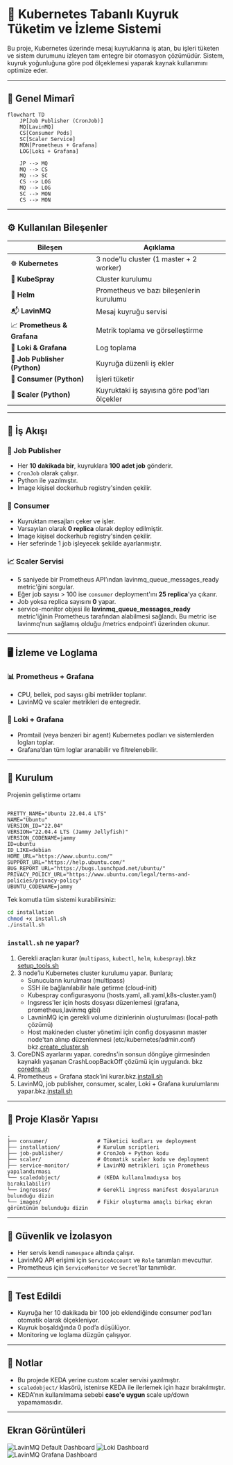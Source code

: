 # 🚀 Kubernetes Tabanlı Kuyruk Tüketim ve İzleme Sistemi

Bu proje, Kubernetes üzerinde mesaj kuyruklarına iş atan, bu işleri tüketen ve sistem durumunu izleyen tam entegre bir otomasyon çözümüdür. Sistem, kuyruk yoğunluğuna göre pod ölçeklemesi yaparak kaynak kullanımını optimize eder.

---

## 🧱 Genel Mimarî

```
flowchart TD
    JP[Job Publisher (CronJob)]
    MQ[LavinMQ]
    CS[Consumer Pods]
    SC[Scaler Service]
    MON[Prometheus + Grafana]
    LOG[Loki + Grafana]

    JP --> MQ
    MQ --> CS
    MQ --> SC
    CS --> LOG
    MQ --> LOG
    SC --> MON
    CS --> MON
```

---

## ⚙️ Kullanılan Bileşenler

| Bileşen | Açıklama |
|--------|----------|
| ☸️ **Kubernetes** | 3 node'lu cluster (1 master + 2 worker) |
| 🧰 **KubeSpray** | Cluster kurulumu |
| 🔧 **Helm** | Prometheus ve bazı bileşenlerin kurulumu |
| 📬 **LavinMQ** | Mesaj kuyruğu servisi |
| 📈 **Prometheus & Grafana** | Metrik toplama ve görselleştirme |
| 📄 **Loki & Grafana** | Log toplama |
| 🐍 **Job Publisher (Python)** | Kuyruğa düzenli iş ekler |
| 🐍 **Consumer (Python)** | İşleri tüketir |
| 🐍 **Scaler (Python)** | Kuyruktaki iş sayısına göre pod’ları ölçekler |

---

## 🔁 İş Akışı

### 🧨 Job Publisher

-  Her **10 dakikada bir**, kuyruklara **100 adet job** gönderir.
- `CronJob` olarak çalışır.
-  Python ile yazılmıştır.
-  Image kişisel dockerhub registry'sinden çekilir.


### 🧲 Consumer

- Kuyruktan mesajları çeker ve işler.
- Varsayılan olarak **0 replica** olarak deploy edilmiştir.
- Image kişisel dockerhub registry'sinden çekilir.
- Her seferinde 1 job işleyecek şekilde ayarlanmıştır.

### 📈 Scaler Servisi

- 5 saniyede bir Prometheus API’ından lavinmq_queue_messages_ready metric'ğini sorgular.
- Eğer job sayısı > 100 ise `consumer` deployment'ını **25 replica**'ya çıkarır.
- Job yoksa replica sayısını **0** yapar.
- service-monitor objesi ile **lavinmq_queue_messages_ready** metric'iğinin Prometheus tarafından alabilmesi sağlandı. Bu metric ise lavinmq'nun sağlamış olduğu /metrics endpoint'i üzerinden okunur.

---

## 🖥️ İzleme ve Loglama

### 📊 Prometheus + Grafana

- CPU, bellek, pod sayısı gibi metrikler toplanır.
- LavinMQ ve scaler metrikleri de entegredir.


### 📑 Loki + Grafana

- Promtail (veya benzeri bir agent) Kubernetes podları ve sistemlerden logları toplar.
- Grafana’dan tüm loglar aranabilir ve filtrelenebilir.

---

## 🚀 Kurulum
Projenin geliştirme ortamı
```

PRETTY_NAME="Ubuntu 22.04.4 LTS"
NAME="Ubuntu"
VERSION_ID="22.04"
VERSION="22.04.4 LTS (Jammy Jellyfish)"
VERSION_CODENAME=jammy
ID=ubuntu
ID_LIKE=debian
HOME_URL="https://www.ubuntu.com/"
SUPPORT_URL="https://help.ubuntu.com/"
BUG_REPORT_URL="https://bugs.launchpad.net/ubuntu/"
PRIVACY_POLICY_URL="https://www.ubuntu.com/legal/terms-and-policies/privacy-policy"
UBUNTU_CODENAME=jammy

```

Tek komutla tüm sistemi kurabilirsiniz:


```bash
cd installation
chmod +x install.sh
./install.sh
```

### `install.sh` ne yapar?

1. Gerekli araçları kurar (`multipass`, `kubectl`, `helm`, `kubespray`).bkz [setup_tools.sh](https://github.com/orkunincili/s4e-cluster/blob/main/installation/setup_tools.sh)
2. 3 node’lu Kubernetes cluster kurulumu yapar. Bunlara;
   - Sunucuların kurulması (multipass)
   - SSH ile bağlanılabilir hale getirme (cloud-init)
   - Kubespray configurasyonu (hosts.yaml, all.yaml,k8s-cluster.yaml)
   - Ingsress'ler için hosts dosyası düzenlemesi (grafana, prometheus,lavinmq gibi)
   - LavninMQ için gerekli volume dizinlerinin oluşturulması (local-path çözümü)
   - Host makineden cluster yönetimi için config dosyasının master node'tan alınıp düzenlenmesi (etc/kubernetes/admin.conf)
     bkz.[create_cluster.sh](https://github.com/orkunincili/s4e-cluster/blob/main/installation/create_cluster.sh)
4. CoreDNS ayarlarını yapar. coredns'in sonsun döngüye girmesinden kaynaklı yaşanan CrashLoopBackOff çözümü için uygulandı. bkz [coredns.sh](https://github.com/orkunincili/s4e-cluster/blob/main/installation/coredns.sh)
5. Prometheus + Grafana stack’ini kurar.bkz.[install.sh](https://github.com/orkunincili/s4e-cluster/blob/main/installation/install.sh)
6. LavinMQ, job publisher, consumer, scaler, Loki + Grafana kurulumlarını yapar.bkz.[install.sh](https://github.com/orkunincili/s4e-cluster/blob/main/installation/install.sh)

---

## 📁 Proje Klasör Yapısı

```
.
├── consumer/                # Tüketici kodları ve deployment                     
├── installation/            # Kurulum scriptleri
├── job-publisher/           # CronJob + Python kodu
├── scaler/                  # Otomatik scaler kodu ve deployment
├── service-monitor/         # LavinMQ metrikleri için Prometheus yapılandırması
└── scaledobject/            # (KEDA kullanılmadıysa boş bırakılabilir)
└── ingresses/               # Gerekli ingress manifest dosyalarının bulunduğu dizin
└── images/                  # Fikir oluşturma amaçlı birkaç ekran görüntünün bulunduğu dizin

```

---

## 🔐 Güvenlik ve İzolasyon

- Her servis kendi `namespace` altında çalışır.
- LavinMQ API erişimi için `ServiceAccount` ve `Role` tanımları mevcuttur.
- Prometheus için `ServiceMonitor` ve `Secret`'lar tanımlıdır.

---

## 🧪 Test Edildi

- Kuyruğa her 10 dakikada bir 100 job eklendiğinde consumer pod’ları otomatik olarak ölçekleniyor.
- Kuyruk boşaldığında 0 pod’a düşülüyor.
- Monitoring ve loglama düzgün çalışıyor.

---

## 📌 Notlar

- Bu projede KEDA yerine custom scaler servisi yazılmıştır.
- `scaledobject/` klasörü, istenirse KEDA ile ilerlemek için hazır bırakılmıştır.
- KEDA'nın kullanılmama sebebi **case'e uygun** scale up/down yapamamasıdır.

---
##  Ekran Görüntüleri
![LavinMQ Default Dashboard](images/1.png)
![Loki Dashboard](images/2.png)
![LavinMQ Grafana Dashboard](images/3.png)



